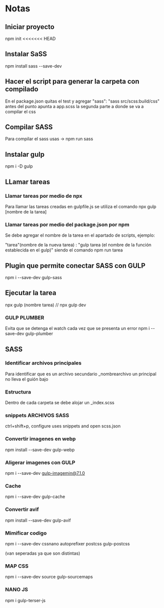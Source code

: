 # Notas
## Iniciar proyecto
npm init
<<<<<<< HEAD
## Instalar SaSS
npm install sass --save-dev

## Hacer el script para generar la carpeta con compilado

En el package.json quitas el test y agregar
"sass": "sass src/scss:build/css"
antes del punto apunta a app.scss
la segunda parte a donde se va a compilar el css

## Compilar SASS
Para compilar el sass usas -> npm run sass

## Instalar gulp 
npm i -D gulp


## LLamar tareas 

### Llamar tareas por medio de npx
Para llamar las tareas creadas en gulpfile.js se utiliza el comando npx gulp [nombre de la tarea]

### Llamar tareas por medio del package.json por npm 
Se debe agregar el nombre de la tarea en el apartado de scripts, ejemplo:

"tarea"(nombre de la nueva tarea) : "gulp tarea (el nombre de la función establecida en el gulp)"
siendo el comando npm run tarea

## Plugin que permite conectar SASS con GULP 
npm i --save-dev gulp-sass

## Ejecutar la tarea

npx gulp (nombre tarea)   // npx gulp dev

### GULP PLUMBER
Evita que se detenga el watch cada vez que se presenta un error
npm i --save-dev gulp-plumber
## SASS 
### Identificar archivos principales
Para identificar que es un archivo secundario _nombrearchivo un principal no lleva el guión bajo 
### Estructura 
Dentro de cada carpeta se debe alojar un _index.scss

### snippets ARCHIVOS SASS
ctrl+shift+p, configure uses snippets and open scss.json

### Convertir imagenes en webp
npm install --save-dev gulp-webp

### Aligerar imagenes con GULP
npm i --save-dev gulp-imagemin@7.1.0

### Cache
npm i --save-dev gulp-cache

### Convertir avif
npm install --save-dev gulp-avif

### Mimificar codigo
npm i --save-dev cssnano autoprefixer postcss gulp-postcss

(van seperadas ya que son distintas)

### MAP CSS
npm i --save-dev source gulp-sourcemaps
### NANO JS
npm i gulp-terser-js